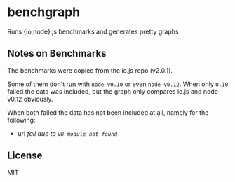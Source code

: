 # benchgraph

Runs {io,node}.js benchmarks and generates pretty graphs

## Notes on Benchmarks

The benchmarks were copied from the io.js repo (v2.0.1).

Some of them don't run with `node-v0.10` or even `node-v0.12`. When only `0.10` failed the data was included, but the
graph only compares io.js and node-v0.12 obviously.

When both failed the data has not been included at all, namely for the following:

- url *fail due to `v8 module not found`*

## License

MIT
